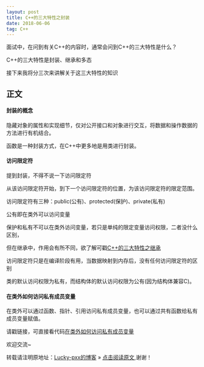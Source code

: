 ```yaml
---
layout: post
title: C++的三大特性之封装
date: 2018-06-06
tag: C++
---  
```

面试中，在问到有关C++的内容时，通常会问到C++的三大特性是什么？


C++的三大特性是封装、继承和多态

接下来我将分三次来讲解关于这三大特性的知识

## 正文

#### 封装的概念

隐藏对象的属性和实现细节，仅对公开接口和对象进行交互，将数据和操作数据的方法进行有机结合。

函数是一种封装方式，在C++中更多地是用类进行封装。

#### 访问限定符

提到封装，不得不说一下访问限定符

从该访问限定符开始，到下一个访问限定符的位置，为该访问限定符的限定范围。

访问限定符有三种：public(公有)、protected(保护)、private(私有)

公有即在类外可以访问变量

保护和私有不可以在类外访问变量，若只是单纯的限定变量访问权限，二者没什么区别，

但在继承中，作用会有所不同，欲了解可戳[C++的三大特性之继承](http://www.bingoxin.top/2018/06/%E7%BB%A7%E6%89%BF/)

访问限定符只是在编译阶段有用，当数据映射到内存后，没有任何访问限定符的区别

类的默认访问权限为私有，而结构体的默认访问权限为公有(因为结构体兼容C)。

#### 在类外如何访问私有成员变量

在类外可以通过函数、指针、引用访问私有成员变量，也可以通过共有函数给私有成员变量赋值。

请戳链接，可直接看代码[在类外如何访问私有成员变量](https://github.com/luckypxx/C-plus-plus/blob/master/%E5%A6%82%E4%BD%95%E8%AE%BF%E9%97%AE%E7%A7%81%E6%9C%89%E5%8F%98%E9%87%8F.cpp)

欢迎交流~
  
转载请注明原地址：[Lucky-pxx的博客](http://www.bingoxin.top) » [点击阅读原文](http://www.bingoxin.top/2018/06/C++%E7%9A%84%E4%B8%89%E5%A4%A7%E7%89%B9%E6%80%A7%E4%B9%8B%E5%B0%81%E8%A3%85/),谢谢！